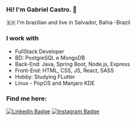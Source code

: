### Hi! I'm Gabriel Castro. 👋

:brazil: I'm brazilian and live in Salvador, Bahia -Brazil

### I work with

- FullStack Developer
- BD: PostgreSQL e MongoDB
- Back-End: Java, Spring Boot, Node.js, Express
- Front-End: HTML, CSS, JS, React, SASS
- Hobby: Studying FLutter
- Linux - PopOS and Manjaro KDE




### Find me here:

[![Linkedin Badge](https://img.shields.io/badge/%20-Linkedin-blue)](https://www.linkedin.com/in/gabrielsouzacastro/)
[![Instagram Badge](https://img.shields.io/badge/%20-Instagram-blueviolet)](https://www.instagram.com/gabrielcastrodev/)

<!--
**castro-gabriel/castro-gabriel** is a ✨ _special_ ✨ repository because its `README.md` (this file) appears on your GitHub profile.

- 🔭 I’m currently working on ...
- 🌱 I’m currently learning ...
- 👯 I’m looking to collaborate on ...
- 🤔 I’m looking for help with ...
- 💬 Ask me about ...
- 📫 How to reach me: ...
- 😄 Pronouns: ...
- ⚡ Fun fact: ...
-->
